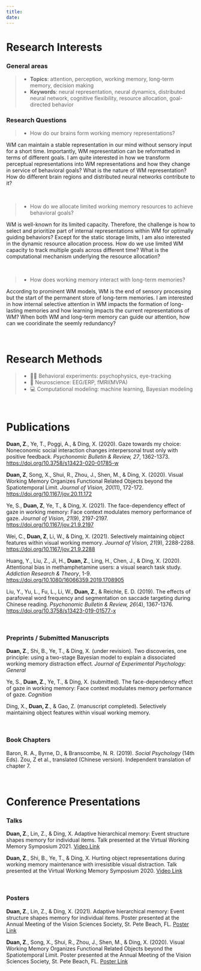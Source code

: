 ```yaml
---
title: 
date: 
---
```


# Research Interests
### General areas
>* **Topics**: attention, perception, working memory, long-term memory, decision making
>* **Keywords**: neural representation, neural dynamics, distributed neural network, cognitive flexibility, resource allocation, goal-directed behavior


### Research Questions
 
>* How do our brains form working memory representations?

WM can maintain a stable representation in our mind without sensory input for a short time. Importantly, WM representation can be reformatted in terms of different goals. I am quite interested in how we transform perceptual representations into WM representations and how they change in service of behavioral goals? What is the nature of WM representation? How do different brain regions and distributed neural networks contribute to it?


&nbsp;

>* How do we allocate limited working memory resources to achieve behavioral goals?

WM is well-known for its limited capacity. Therefore, the challenge is how to select and prioritize part of internal representations within WM for optimally guiding behaviors? Except for the static storage limits, I am also interested in the dynamic resource allocation process. How do we use limited WM capacity to track multiple goals across different time? What is the computational mechanism underlying the resource allocation?



&nbsp;

>* How does working memory interact with long-term memories?

According to prominent WM models, WM is the end of sensory processing but the start of the permanent store of long-term memories. I am interested in how internal selective attention in WM impacts the formation of long-lasting memories and how learning impacts the current representations of WM? When both WM and long-term memory can guide our attention, how can we cooridinate the seemly redundancy?



&nbsp;

# Research Methods
>* 🙋‍♀️ Behavioral experiments: psychophysics, eye-tracking
>* 🧠 Neuroscience: EEG/ERP, fMRI(MVPA)
>* 💻 Computational modeling: machine learning, Bayesian modeling

&nbsp;

# Publications
**Duan, Z**., Ye, T., Poggi, A., & Ding, X. (2020). Gaze towards my choice: Noneconomic social interaction changes interpersonal trust only with positive feedback. *Psychonomic Bulletin & Review, 27*, 1362-1373. https://doi.org/10.3758/s13423-020-01785-w

**Duan, Z**, Song, X., Shui, R., Zhou, J., Shen, M., & Ding, X. (2020). Visual Working Memory Organizes Functional Related Objects beyond the Spatiotemporal Limit. *Journal of Vision, 20*(11), 172-172. https://doi.org/10.1167/jov.20.11.172 

Ye, S., **Duan, Z**, Ye, T., & Ding, X. (2021). The face-dependency effect of gaze in working memory: Face context modulates memory performance of gaze. *Journal of Vision, 21*(9), 2197-2197. https://doi.org/10.1167/jov.21.9.2197 


Wei, C., **Duan, Z**, Li, W., & Ding, X. (2021). Selectively maintaining object features within visual working memory. *Journal of Vision, 21*(9), 2288-2288. https://doi.org/10.1167/jov.21.9.2288 

Huang, Y., Liu, Z., Ji, H., **Duan, Z**., Ling, H., Chen, J., & Ding, X. (2020). Attentional bias in methamphetamine users: a visual search task study. *Addiction Research & Theory*, 1-9. https://doi.org/10.1080/16066359.2019.1708905

Liu, Y., Yu, L., Fu, L., Li, W., **Duan, Z**., & Reichle, E. D. (2019). The effects of parafoveal word frequency and segmentation on saccade targeting during Chinese reading. *Psychonomic Bulletin & Review, 26*(4), 1367-1376. https://doi.org/10.3758/s13423-019-01577-x

&nbsp;

### Preprints / Submitted Manuscripts
**Duan, Z**., Shi, B., Ye, T., & Ding, X. (under revision). Two discoveries, one principle: using a two-stage Bayesian model to explain a dissociated working memory distraction effect. *Journal of Experimental Psychology: General*

Ye, S., **Duan, Z**., Ye, T., & Ding, X. (submitted). The face-dependency effect of gaze in working memory: Face context modulates memory performance of gaze. *Cognition*

Ding, X., **Duan, Z**., & Gao, Z. (manuscript completed). Selectively maintaining object features within visual working memory.

&nbsp;

### Book Chapters
Baron, R. A., Byrne, D., & Branscombe, N. R. (2019). *Social Psychology* (14th Eds). Zou, Z et al., translated (Chinese version). Independent translation of chapter 7.

&nbsp;

# Conference Presentations
### Talks
**Duan, Z**., Lin, Z., & Ding, X. Adaptive hierarchical memory: Event structure shapes memory for individual items. Talk presented at the Virtual Working Memory Symposium 2021. [Video Link](https://youtu.be/86KG0VWIh9s)

**Duan, Z**., Shi, B., Ye, T., & Ding, X. Hurting object representations during working memory maintenance with irresistible visual distraction. Talk presented at the Virtual Working Memory Symposium 2020. [Video Link](https://www.youtube.com/watch?v=UKpKfCzag8M)

&nbsp;

### Posters
**Duan, Z**., Lin, Z., & Ding, X. (2021). Adaptive hierarchical memory: Event structure shapes memory for individual items. Poster presented at the Annual Meeting of the Vision Sciences Society, St. Pete Beach, FL. [Poster Link](https://drive.google.com/file/d/1UJCD8QxdvCPuKA0j8HzNkZnQ_C1FYi-s/view?usp=sharing)

**Duan, Z**., Song, X., Shui, R., Zhou, J., Shen, M., & Ding, X. (2020). Visual Working Memory Organizes Functional Related Objects beyond the Spatiotemporal Limit. Poster presented at the Annual Meeting of the Vision Sciences Society, St. Pete Beach, FL. [Poster Link](https://drive.google.com/file/d/1o3n61LlTppIiWXvv7fe5D8oImNbQmd06/view?usp=sharing)


